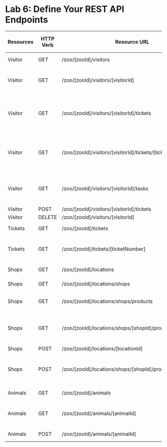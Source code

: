 # Lab 6: Define Your REST API Endpoints
|Resources|HTTP Verb|Resource URL                                              |Use Representation Case                                                                 |
|---------|---------|----------------------------------------------------------|----------------------------------------------------------------------------------------|
|Visitor  |GET      |/zoo/[zooId]/visitors                                     |Get the list of visitors                                                                |
|Visitor  |GET      |/zoo/[zooId]/visitors/[visitorId]                         |Get the details of a visitor using their ID number                                      |
|Visitor  |GET      |/zoo/[zooId]/visitors/[visitorId]/tickets                 |Get the list of tickets that are currently being held by a visitor using their ID number|
|Visitor  |GET      |/zoo/[zooId]/visitors/[visitorId]/tickets/[tickerNumber]  |Get the details of a ticket of a visitor using both the ticket number and ID number     |
|Visitor  |GET      |/zoo/[zooId]/visitors/[visitorId]/tasks                   |Get the list of tasks that a visitor can do using their ID number                       |
|Visitor  |POST     |/zoo/[zooId]/visitors/[visitorId]/tickets                 |Buy a ticket                                                                            |
|Visitor  |DELETE   |/zoo/[zooId]/visitors/[visitorId]                         |Leave the zoo                                                                           |
|Tickets  |GET      |/zoo/[zooId]/tickets                                      |Get the list of tickets                                                                 |
|Tickets  |GET      |/zoo/[zooId]/tickets/[ticketNumber]                       |Get the details of a ticket using ticket number                                         |
|Shops    |GET      |/zoo/[zooId]/locations                                    |Get the list of locations                                                               |
|Shops    |GET      |/zoo/[zooId]/locations/shops                              |Get the list of shops                                                                   |
|Shops    |GET      |/zoo/[zooId]/locations/shops/products                     |Get the list of products of all shops                                                   |
|Shops    |GET      |/zoo/[zooId]/locations/shops/[shopId]/products            |Get the list of products that a shop is selling using its ID number                     |
|Shops    |POST     |/zoo/[zooId]/locations/[locationId]                       |Go to location                                                                          |
|Shops    |POST     |/zoo/[zooId]/locations/shops/[shopId]/products/[productId]|Buy a product from a shop using both the shop ID and product ID                         |
|Animals  |GET      |/zoo/[zooId]/animals                                      |Get the list of animals                                                                 |
|Animals  |GET      |/zoo/[zooId]/animals/[animalId]                           |Get the details of an animal using its ID number                                        |
|Animals  |POST     |/zoo/[zooId]/animals/[animalId]                           |Feeds an animal                                                                         |

